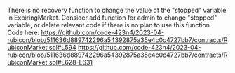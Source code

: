 There is no recovery function to change the value of the "stopped" variable in ExpiringMarket.
Consider add function for admin to change "stopped" variable, or delete relevant code if there is no plan to use this function.
Code here:
https://github.com/code-423n4/2023-04-rubicon/blob/511636d889742296a54392875a35e4c0c4727bb7/contracts/RubiconMarket.sol#L594
https://github.com/code-423n4/2023-04-rubicon/blob/511636d889742296a54392875a35e4c0c4727bb7/contracts/RubiconMarket.sol#L628-L631